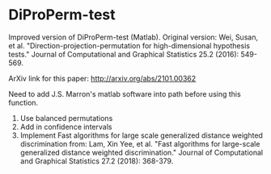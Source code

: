 # DiProPerm-test
Improved version of DiProPerm-test (Matlab). Original version: Wei, Susan, et al. "Direction-projection-permutation for high-dimensional hypothesis tests." Journal of Computational and Graphical Statistics 25.2 (2016): 549-569.

ArXiv link for this paper: http://arxiv.org/abs/2101.00362

Need to add J.S. Marron's matlab software into path before using this function. 

1. Use balanced permutations
2. Add in confidence intervals
3. Implement Fast algorithms for large scale generalized distance weighted discrimination from:
Lam, Xin Yee, et al. "Fast algorithms for large-scale generalized distance weighted discrimination." Journal of Computational and Graphical Statistics 27.2 (2018): 368-379.
